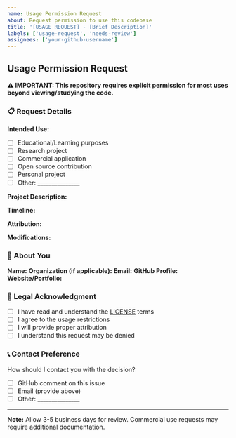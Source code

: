 ```yaml
---
name: Usage Permission Request
about: Request permission to use this codebase
title: '[USAGE REQUEST] - [Brief Description]'
labels: ['usage-request', 'needs-review']
assignees: ['your-github-username']
---
```


## Usage Permission Request

**⚠️ IMPORTANT: This repository requires explicit permission for most uses beyond viewing/studying the code.**

### 📋 Request Details

**Intended Use:**
- [ ] Educational/Learning purposes
- [ ] Research project
- [ ] Commercial application
- [ ] Open source contribution
- [ ] Personal project
- [ ] Other: _______________

**Project Description:**
<!-- Describe what you want to build/do with this code -->

**Timeline:**
<!-- When do you plan to use this and for how long? -->

**Attribution:**
<!-- How will you credit the original work? -->

**Modifications:**
<!-- Do you plan to modify the code? If so, how? -->

### 👤 About You

**Name:** 
**Organization (if applicable):** 
**Email:** 
**GitHub Profile:** 
**Website/Portfolio:** 

### 📄 Legal Acknowledgment

- [ ] I have read and understand the [LICENSE](../docs/legal/LICENSE) terms
- [ ] I agree to the usage restrictions
- [ ] I will provide proper attribution
- [ ] I understand this request may be denied

### 📞 Contact Preference

How should I contact you with the decision?
- [ ] GitHub comment on this issue
- [ ] Email (provide above)
- [ ] Other: _______________

---

**Note:** Allow 3-5 business days for review. Commercial use requests may require additional documentation.